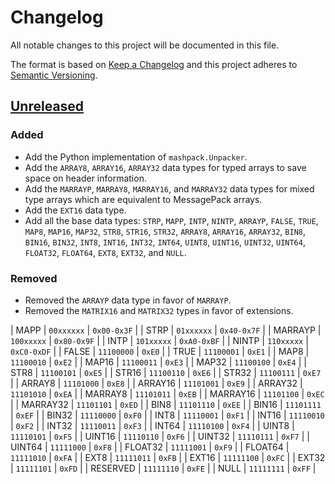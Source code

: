 # Changelog
All notable changes to this project will be documented in this file.

The format is based on [Keep a Changelog](http://keepachangelog.com/en/1.0.0/)
and this project adheres to [Semantic Versioning](http://semver.org/spec/v2.0.0.html).

## [Unreleased]
### Added

- Add the Python implementation of `mashpack.Unpacker`.
- Add the `ARRAY8`, `ARRAY16`, `ARRAY32` data types for typed arrays to save space on header information.
- Add the `MARRAYP`, `MARRAY8`, `MARRAY16`, and `MARRAY32` data types for mixed
  type arrays which are equivalent to MessagePack arrays.
- Add the `EXT16` data type.
- Add all the base data types: `STRP`, `MAPP`, `INTP`, `NINTP`, `ARRAYP`,
  `FALSE`, `TRUE`, `MAP8`, `MAP16`, `MAP32`, `STR8`, `STR16`, `STR32`,
  `ARRAY8`, `ARRAY16`, `ARRAY32`, `BIN8`, `BIN16`, `BIN32`, `INT8`, `INT16`,
  `INT32`, `INT64`, `UINT8`, `UINT16`, `UINT32`, `UINT64`, `FLOAT32`, `FLOAT64`,
  `EXT8`, `EXT32`, and `NULL`.

### Removed
- Removed the `ARRAYP` data type in favor of `MARRAYP`.
- Removed the `MATRIX16` and `MATRIX32` types in favor of extensions.

[Unreleased]: https://github.com/SethMichaelLarson/mashpack/compare/e094d8eef3c29acfd0201141703a22de52af2ba0...HEAD

| MAPP      | `00xxxxxx` | `0x00-0x3F` |
| STRP      | `01xxxxxx` | `0x40-0x7F` |
| MARRAYP   | `100xxxxx` | `0x80-0x9F` |
| INTP      | `101xxxxx` | `0xA0-0xBF` |
| NINTP     | `110xxxxx` | `0xC0-0xDF` |
| FALSE     | `11100000` | `0xE0`      |
| TRUE      | `11100001` | `0xE1`      |
| MAP8      | `11100010` | `0xE2`      |
| MAP16     | `11100011` | `0xE3`      |
| MAP32     | `11100100` | `0xE4`      |
| STR8      | `11100101` | `0xE5`      |
| STR16     | `11100110` | `0xE6`      |
| STR32     | `11100111` | `0xE7`      |
| ARRAY8    | `11101000` | `0xE8`      |
| ARRAY16   | `11101001` | `0xE9`      |
| ARRAY32   | `11101010` | `0xEA`      |
| MARRAY8   | `11101011` | `0xEB`      |
| MARRAY16  | `11101100` | `0xEC`      |
| MARRAY32  | `11101101` | `0xED`      |
| BIN8      | `11101110` | `0xEE`      |
| BIN16     | `11101111` | `0xEF`      |
| BIN32     | `11110000` | `0xF0`      |
| INT8      | `11110001` | `0xF1`      |
| INT16     | `11110010` | `0xF2`      |
| INT32     | `11110011` | `0xF3`      |
| INT64     | `11110100` | `0xF4`      |
| UINT8     | `11110101` | `0xF5`      |
| UINT16    | `11110110` | `0xF6`      |
| UINT32    | `11110111` | `0xF7`      |
| UINT64    | `11111000` | `0xF8`      |
| FLOAT32   | `11111001` | `0xF9`      |
| FLOAT64   | `11111010` | `0xFA`      |
| EXT8      | `11111011` | `0xFB`      |
| EXT16     | `11111100` | `0xFC`      |
| EXT32     | `11111101` | `0xFD`      |
| RESERVED  | `11111110` | `0xFE`      |
| NULL      | `11111111` | `0xFF`      |